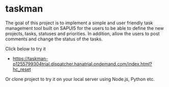 # taskman
The goal of this project is to implement a simple and user friendly task management tool built on SAPUI5 for the users to be able to define the new projects, tasks, statuses and priorities. In addition, allow the users to post comments and change the status of the tasks.

Click below to try it 
- https://taskman-p1255799304trial.dispatcher.hanatrial.ondemand.com/index.html?hc_reset

Or clone project to try it on your local server using Node.js, Python etc.
